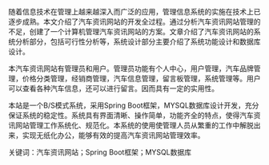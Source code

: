 随着信息技术在管理上越来越深入而广泛的应用，管理信息系统的实施在技术上已逐步成熟。本文介绍了汽车资讯网站的开发全过程。通过分析汽车资讯网站管理的不足，创建了一个计算机管理汽车资讯网站的方案。文章介绍了汽车资讯网站的系统分析部分，包括可行性分析等，系统设计部分主要介绍了系统功能设计和数据库设计。

本汽车资讯网站有管理员和用户。管理员功能有个人中心，用户管理，汽车品牌管理，价格分类管理，经销商管理，汽车信息管理，留言板管理，系统管理等。用户可以查看各种汽车信息，还可以进行留言。因而具有一定的实用性。

本站是一个B/S模式系统，采用Spring Boot框架，MYSQL数据库设计开发，充分保证系统的稳定性。系统具有界面清晰、操作简单，功能齐全的特点，使得汽车资讯网站管理工作系统化、规范化。本系统的使用使管理人员从繁重的工作中解脱出来，实现无纸化办公，能够有效的提高汽车资讯网站管理效率。

关键词：汽车资讯网站；Spring Boot框架；MYSQL数据库

